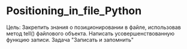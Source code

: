 # Positioning_in_file_Python
Цель: Закрепить знания о позиционировании в файле, использовав метод tell() файлового объекта. Написать усовершенствованную функцию записи.  Задача "Записать и запомнить"
